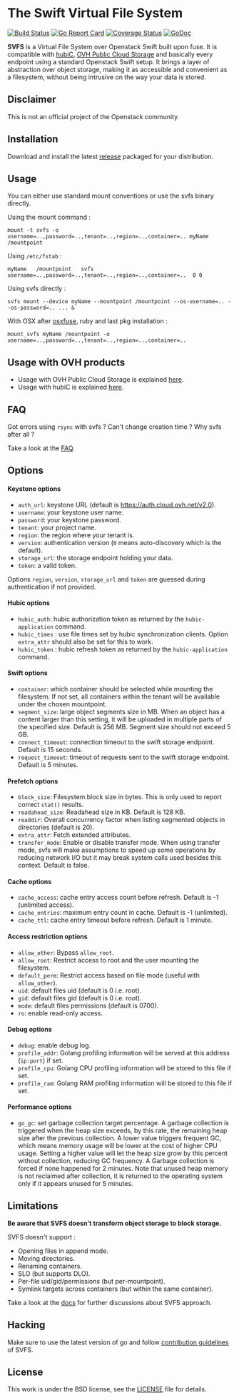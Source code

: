 # The Swift Virtual File System

[![Build Status](https://travis-ci.org/ovh/svfs.svg?branch=master)](https://travis-ci.org/ovh/svfs)
[![Go Report Card](https://goreportcard.com/badge/github.com/ovh/svfs)](https://goreportcard.com/report/github.com/ovh/svfs)
[![Coverage Status](https://coveralls.io/repos/github/ovh/svfs/badge.svg?branch=master)](https://coveralls.io/github/ovh/svfs?branch=master)
[![GoDoc](https://godoc.org/github.com/ovh/svfs/svfs?status.svg)](https://godoc.org/github.com/ovh/svfs/svfs)

**SVFS** is a Virtual File System over Openstack Swift built upon fuse. It is compatible with [hubiC](https://hubic.com),
[OVH Public Cloud Storage](https://www.ovh.com/fr/cloud/storage/object-storage) and basically every endpoint using a standard
Openstack Swift setup.  It brings a layer of abstraction over object storage, making it as accessible and convenient as a
filesystem, without being intrusive on the way your data is stored.

## Disclaimer
This is not an official project of the Openstack community.

## Installation

Download and install the latest [release](https://github.com/ovh/svfs/releases) packaged for your distribution.

## Usage

You can either use standard mount conventions or use the svfs binary directly.

Using the mount command :
```
mount -t svfs -o username=..,password=..,tenant=..,region=..,container=.. myName /mountpoint
```

Using `/etc/fstab` :
```
myName   /mountpoint   svfs   username=..,password=..,tenant=..,region=..,container=..  0 0
```

Using svfs directly :

```
svfs mount --device myName --mountpoint /mountpoint --os-username=.. --os-password=.. ... &
```

With OSX after [osxfuse](https://github.com/osxfuse/osxfuse), ruby and last pkg installation :

```
mount_svfs myName /mountpoint -o username=..,password=..,tenant=..,region=..,container=..
```


## Usage with OVH products

- Usage with OVH Public Cloud Storage is explained [here](docs/PCS.md).
- Usage with hubiC is explained [here](docs/HubiC.md).

## FAQ

Got errors using `rsync` with svfs ? Can't change creation time ? Why svfs after all ?

Take a look at the [FAQ](docs/FAQ.md).

## Options

#### Keystone options

* `auth_url`: keystone URL (default is https://auth.cloud.ovh.net/v2.0).
* `username`: your keystone user name.
* `password`: your keystone password.
* `tenant`: your project name.
* `region`: the region where your tenant is.
* `version`: authentication version (`0` means auto-discovery which is the default).
* `storage_url`: the storage endpoint holding your data.
* `token`: a valid token.

Options `region`, `version`, `storage_url` and `token` are guessed during authentication if
not provided.

#### Hubic options

* `hubic_auth`: hubic authorization token as returned by the `hubic-application` command.
* `hubic_times` : use file times set by hubic synchronization clients. Option `extra_attr`
should also be set for this to work.
* `hubic_token` : hubic refresh token as returned by the `hubic-application` command.

#### Swift options

* `container`: which container should be selected while mounting the filesystem. If not set,
all containers within the tenant will be available under the chosen mountpoint.
* `segment_size`: large object segments size in MB. When an object has a content larger than
this setting, it will be uploaded in multiple parts of the specified size. Default is 256 MB.
Segment size should not exceed 5 GB.
* `connect_timeout`: connection timeout to the swift storage endpoint. Default is 15 seconds.
* `request_timeout`: timeout of requests sent to the swift storage endpoint. Default is 5 minutes.

#### Prefetch options

* `block_size`: Filesystem block size in bytes. This is only used to report correct `stat()` results.
* `readahead_size`: Readahead size in KB. Default is 128 KB.
* `readdir`: Overall concurrency factor when listing segmented objects in directories (default is 20).
* `extra_attr`: Fetch extended attributes.
* `transfer_mode`: Enable or disable transfer mode. When using transfer mode, svfs will make assumptions
to speed up some operations by reducing network I/O but it may break system calls used besides this context.
Default is false.

#### Cache options

* `cache_access`: cache entry access count before refresh. Default is -1 (unlimited access).
* `cache_entries`: maximum entry count in cache. Default is -1 (unlimited).
* `cache_ttl`: cache entry timeout before refresh. Default is 1 minute.

#### Access restriction options

* `allow_other`: Bypass `allow_root`.
* `allow_root`: Restrict access to root and the user mounting the filesystem.
* `default_perm`: Restrict access based on file mode (useful with `allow_other`).
* `uid`: default files uid (default is 0 i.e. root).
* `gid`: default files gid (default is 0 i.e. root).
* `mode`: default files permissions (default is 0700).
* `ro`: enable read-only access.

#### Debug options

* `debug`: enable debug log.
* `profile_addr`: Golang profiling information will be served at this address (`ip:port`) if set.
* `profile_cpu`: Golang CPU profiling information will be stored to this file if set.
* `profile_ram`: Golang RAM profiling information will be stored to this file if set.

#### Performance options
* `go_gc`: set garbage collection target percentage. A garbage collection is triggered when the
heap size exceeds, by this rate, the remaining heap size after the previous collection. A lower
value triggers frequent GC, which means memory usage will be lower at the cost of higher CPU
usage. Setting a higher value will let the heap size grow by this percent without collection,
reducing GC frequency. A Garbage collection is forced if none happened for 2 minutes. Note that
unused heap memory is not reclaimed after collection, it is returned to the operating system
only if it appears unused for 5 minutes.


## Limitations

**Be aware that SVFS doesn't transform object storage to block storage.**

SVFS doesn't support :

* Opening files in append mode.
* Moving directories.
* Renaming containers.
* SLO (but supports DLO).
* Per-file uid/gid/permissions (but per-mountpoint).
* Symlink targets across containers (but within the same container).

Take a look at the [docs](docs) for further discussions about SVFS approach.

## Hacking

Make sure to use the latest version of go and follow [contribution guidelines](CONTRIBUTING.md) of SVFS.

## License
This work is under the BSD license, see the [LICENSE](LICENSE) file for details.
